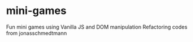 # mini-games
Fun mini games using Vanilla JS and DOM manipulation
Refactoring codes from jonasschmedtmann
